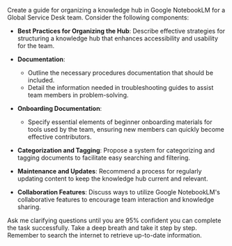 Create a guide for organizing a knowledge hub in Google NotebookLM for a Global Service Desk team. Consider the following components:

- **Best Practices for Organizing the Hub**: Describe effective strategies for structuring a knowledge hub that enhances accessibility and usability for the team.
  
- **Documentation**:
  - Outline the necessary procedures documentation that should be included.
  - Detail the information needed in troubleshooting guides to assist team members in problem-solving.
  
- **Onboarding Documentation**:
  - Specify essential elements of beginner onboarding materials for tools used by the team, ensuring new members can quickly become effective contributors.
  
- **Categorization and Tagging**: Propose a system for categorizing and tagging documents to facilitate easy searching and filtering.
  
- **Maintenance and Updates**: Recommend a process for regularly updating content to keep the knowledge hub current and relevant.
  
- **Collaboration Features**: Discuss ways to utilize Google NotebookLM's collaborative features to encourage team interaction and knowledge sharing.

Ask me clarifying questions until you are 95% confident you can complete the task successfully. Take a deep breath and take it step by step. Remember to search the internet to retrieve up-to-date information.